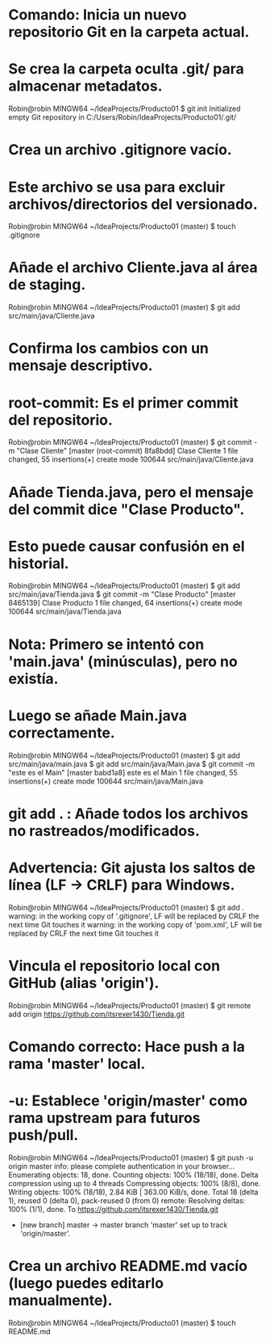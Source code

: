 # Comando: Inicia un nuevo repositorio Git en la carpeta actual.
# Se crea la carpeta oculta .git/ para almacenar metadatos.
Robin@robin MINGW64 ~/IdeaProjects/Producto01
$ git init
Initialized empty Git repository in C:/Users/Robin/IdeaProjects/Producto01/.git/

# Crea un archivo .gitignore vacío.
# Este archivo se usa para excluir archivos/directorios del versionado.
Robin@robin MINGW64 ~/IdeaProjects/Producto01 (master)
$ touch .gitignore

# Añade el archivo Cliente.java al área de staging.
Robin@robin MINGW64 ~/IdeaProjects/Producto01 (master)
$ git add src/main/java/Cliente.java

# Confirma los cambios con un mensaje descriptivo.
# root-commit: Es el primer commit del repositorio.
Robin@robin MINGW64 ~/IdeaProjects/Producto01 (master)
$ git commit -m "Clase Cliente"
[master (root-commit) 8fa8bdd] Clase Cliente
 1 file changed, 55 insertions(+)
 create mode 100644 src/main/java/Cliente.java

 # Añade Tienda.java, pero el mensaje del commit dice "Clase Producto".
# Esto puede causar confusión en el historial.
Robin@robin MINGW64 ~/IdeaProjects/Producto01 (master)
$ git add src/main/java/Tienda.java
$ git commit -m "Clase Producto"
[master 8465139] Clase Producto
 1 file changed, 64 insertions(+)
 create mode 100644 src/main/java/Tienda.java

 # Nota: Primero se intentó con 'main.java' (minúsculas), pero no existía.
# Luego se añade Main.java correctamente.
Robin@robin MINGW64 ~/IdeaProjects/Producto01 (master)
$ git add src/main/java/main.java
$ git add src/main/java/Main.java
$ git commit -m "este es el Main"
[master babd1a8] este es el Main
 1 file changed, 55 insertions(+)
 create mode 100644 src/main/java/Main.java

 # git add . : Añade todos los archivos no rastreados/modificados.
# Advertencia: Git ajusta los saltos de línea (LF → CRLF) para Windows.
Robin@robin MINGW64 ~/IdeaProjects/Producto01 (master)
$ git add .
warning: in the working copy of '.gitignore', LF will be replaced by CRLF the next time Git touches it
warning: in the working copy of 'pom.xml', LF will be replaced by CRLF the next time Git touches it

# Vincula el repositorio local con GitHub (alias 'origin').
Robin@robin MINGW64 ~/IdeaProjects/Producto01 (master)
$ git remote add origin https://github.com/itsrexer1430/Tienda.git

# Comando correcto: Hace push a la rama 'master' local.
# -u: Establece 'origin/master' como rama upstream para futuros push/pull.
Robin@robin MINGW64 ~/IdeaProjects/Producto01 (master)
$ git push -u origin master
info: please complete authentication in your browser...
Enumerating objects: 18, done.
Counting objects: 100% (18/18), done.
Delta compression using up to 4 threads
Compressing objects: 100% (8/8), done.
Writing objects: 100% (18/18), 2.84 KiB | 363.00 KiB/s, done.
Total 18 (delta 1), reused 0 (delta 0), pack-reused 0 (from 0)
remote: Resolving deltas: 100% (1/1), done.
To https://github.com/itsrexer1430/Tienda.git
 * [new branch]      master -> master
branch 'master' set up to track 'origin/master'.

# Crea un archivo README.md vacío (luego puedes editarlo manualmente).
Robin@robin MINGW64 ~/IdeaProjects/Producto01 (master)
$ touch README.md
